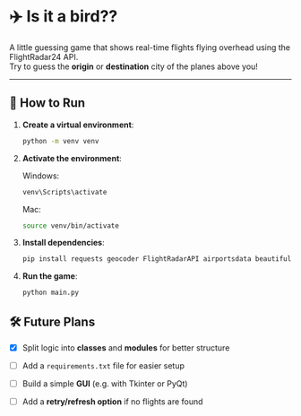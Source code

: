 # ✈️ Is it a bird??

A little guessing game that shows real-time flights flying overhead using the FlightRadar24 API.  
Try to guess the **origin** or **destination** city of the planes above you!

---

## 🚀 How to Run

1. **Create a virtual environment**:
   ```bash
   python -m venv venv
   ```
2. **Activate the environment**:

    Windows:
   ```bash
   venv\Scripts\activate
   ```
    Mac:
   ```bash
   source venv/bin/activate
   ```
3. **Install dependencies**:
   ```bash
   pip install requests geocoder FlightRadarAPI airportsdata beautifulsoup4
   ```
4. **Run the game**:
   ```bash
   python main.py
   ```

## 🛠️ Future Plans

- [x] Split logic into **classes** and **modules** for better structure
- [ ] Add a `requirements.txt` file for easier setup
- [ ] Build a simple **GUI** (e.g. with Tkinter or PyQt)
- [ ] Add a **retry/refresh option** if no flights are found



